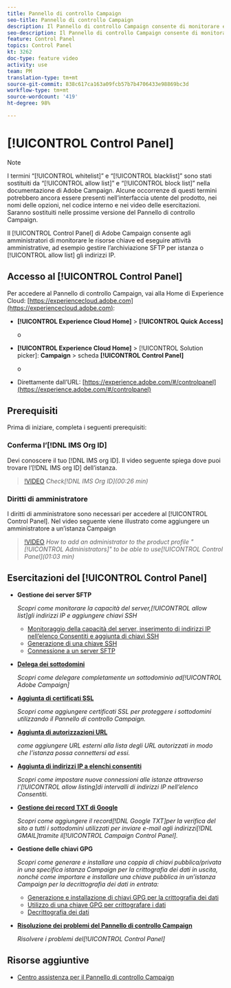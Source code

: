 ```yaml
---
title: Pannello di controllo Campaign
seo-title: Pannello di controllo Campaign
description: Il Pannello di controllo Campaign consente di monitorare e gestire l’archiviazione SFTP per istanza e di inserire indirizzi IP nell’elenco Consentiti.
seo-description: Il Pannello di controllo Campaign consente di monitorare e gestire l’archiviazione SFTP per istanza e di inserire indirizzi IP nell’elenco Consentiti.
feature: Control Panel
topics: Control Panel
kt: 3262
doc-type: feature video
activity: use
team: PM
translation-type: tm+mt
source-git-commit: 838c617ca163a09fcb57b7b4706433e98869bc3d
workflow-type: tm+mt
source-wordcount: '419'
ht-degree: 98%

---
```



# [!UICONTROL Control Panel]

>[!NOTE]
>
>I termini “[!UICONTROL whitelist]” e “[!UICONTROL blacklist]” sono stati sostituiti da “[!UICONTROL allow list]” e “[!UICONTROL block list]” nella documentazione di Adobe Campaign.
>Alcune occorrenze di questi termini potrebbero ancora essere presenti nell’interfaccia utente del prodotto, nei nomi delle opzioni, nel codice interno e nei video delle esercitazioni. Saranno sostituiti nelle prossime versione del Pannello di controllo Campaign.

 Il [!UICONTROL Control Panel] di Adobe Campaign consente agli amministratori di monitorare le risorse chiave ed eseguire attività amministrative, ad esempio gestire l’archiviazione SFTP per istanza o [!UICONTROL allow list] gli indirizzi IP.

## Accesso al [!UICONTROL Control Panel]

Per accedere al Pannello di controllo Campaign, vai alla Home di Experience Cloud: [https://experiencecloud.adobe.com](https://experiencecloud.adobe.com):

* **[!UICONTROL Experience Cloud Home]** > **[!UICONTROL Quick Access]**

   o
* **[!UICONTROL Experience Cloud Home]**  > [!UICONTROL Solution picker]: **Campaign** > scheda **[!UICONTROL Control Panel]**

   o

* Direttamente dall’URL: [https://experience.adobe.com/#/controlpanel](https://experience.adobe.com/#/controlpanel)

## Prerequisiti

Prima di iniziare, completa i seguenti prerequisiti:

### Conferma l’[!DNL IMS Org ID]

Devi conoscere il tuo [!DNL IMS org ID]. Il video seguente spiega dove puoi trovare l’[!DNL IMS org ID] dell’istanza.

>[!VIDEO](https://video.tv.adobe.com/v/27183?quality=12)
*Check[!DNL IMS Org ID](00:26 min)*

### Diritti di amministratore

I diritti di amministratore sono necessari per accedere al [!UICONTROL Control Panel].
Nel video seguente viene illustrato come aggiungere un amministratore a un’istanza Campaign

>[!VIDEO](https://video.tv.adobe.com/v/27147?quality=12)
*How to add an administrator to the product profile &quot;[!UICONTROL Administrators]&quot; to be able to use[!UICONTROL Control Panel](01:03 min)*

## Esercitazioni del [!UICONTROL Control Panel]

* **Gestione dei server SFTP**

   *Scopri come monitorare la capacità del server,[!UICONTROL allow list]gli indirizzi IP e aggiungere chiavi SSH*

   * [Monitoraggio della capacità del server, inserimento di indirizzi IP nell’elenco Consentiti e aggiunta di chiavi SSH](/help/monitoring-campaign-classic/control-panel/monitoring-server-capacity-allow-listing-adding-ssh-key.md)
   * [Generazione di una chiave SSH](/help/monitoring-campaign-classic/control-panel/generate-ssh-key.md)
   * [Connessione a un server SFTP](/help/monitoring-campaign-classic/control-panel/connect-to-sftp-server.md)

* **[Delega dei sottodomini](/help/monitoring-campaign-classic/control-panel/subdomain-delegation.md)**

   *Scopri come delegare completamente un sottodominio ad[!UICONTROL Adobe Campaign]*

* **[Aggiunta di certificati SSL](/help/monitoring-campaign-classic/control-panel/adding-ssl-certificates.md)**

   *Scopri come aggiungere certificati SSL per proteggere i sottodomini utilizzando il Pannello di controllo Campaign.*

* **[Aggiunta di autorizzazioni URL](/help/monitoring-campaign-classic/control-panel/adding-url-permissions.md)**

   *come aggiungere URL esterni alla lista degli URL autorizzati in modo che l’istanza possa connettersi ad essi.*

* **[Aggiunta di indirizzi IP a  elenchi consentiti](/help/monitoring-campaign-classic/control-panel/ip-allow-listing.md)**

   *Scopri come impostare nuove connessioni alle istanze attraverso l’[!UICONTROL allow listing]di intervalli di indirizzi IP nell’elenco Consentiti.*

* **[Gestione dei record TXT di Google](/help/monitoring-campaign-classic/control-panel/google-txt-record-management.md)**

   *Scopri come aggiungere il record[!DNL Google TXT]per la verifica del sito a tutti i sottodomini utilizzati per inviare e-mail agli indirizzi[!DNL GMAIL]tramite il[!UICONTROL Campaign Control Panel].*

* **Gestione delle chiavi GPG**

   *Scopri come generare e installare una coppia di chiavi pubblica/privata in una specifica istanza Campaign per la crittografia dei dati in uscita, nonché come importare e installare una chiave pubblica in un’istanza Campaign per la decrittografia dei dati in entrata:*

   * [Generazione e installazione di chiavi GPG per la crittografia dei dati](./gpg-key-management/generating-and-installing-gpg-keys-for-data-encryption.md)
   * [Utilizzo di una chiave GPG per crittografare i dati](./gpg-key-management/using-a-gpg-key-to-encrypt-data.md)
   * [Decrittografia dei dati](./gpg-key-management/decrypting-data.md)

* **[Risoluzione dei problemi del Pannello di controllo Campaign](/help/monitoring-campaign-classic/control-panel/trouble-shooting.md)**

   *Risolvere i problemi del[!UICONTROL Control Panel]*

## Risorse aggiuntive

* [Centro assistenza per il Pannello di controllo Campaign](https://docs.adobe.com/content/help/it-IT/control-panel/using/control-panel-home.html)
